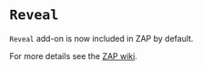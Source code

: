 # `Reveal` #

`Reveal` add-on is now included in ZAP by default.

For more details see the [ZAP wiki](https://code.google.com/p/zaproxy/wiki/HelpAddonsRevealConcepts).